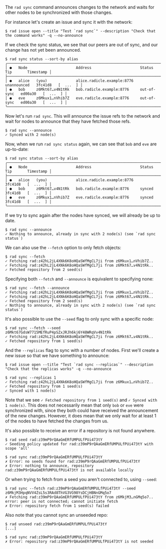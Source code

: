 The `rad sync` command announces changes to the network and waits for other
nodes to be synchronized with those changes.

For instance let's create an issue and sync it with the network:

```
$ rad issue open --title "Test `rad sync`" --description "Check that the command works" -q --no-announce
```

If we check the sync status, we see that our peers are out of sync, and our
change has not yet been announced.

```
$ rad sync status --sort-by alias
╭──────────────────────────────────────────────────────────────────────────────────────────────╮
│ ●   Node                      Address                      Status        Tip       Timestamp │
├──────────────────────────────────────────────────────────────────────────────────────────────┤
│ ●   alice   (you)             alice.radicle.example:8776   unannounced   3fc41d8   [  ...  ] │
│ ●   bob     z6Mkt67…v4N1tRk   bob.radicle.example:8776     out-of-sync   ed00a30   [  ...  ] │
│ ●   eve     z6Mkux1…nVhib7Z   eve.radicle.example:8776     out-of-sync   ed00a30   [  ...  ] │
╰──────────────────────────────────────────────────────────────────────────────────────────────╯
```

Now let's run `rad sync`. This will announce the issue refs to the network and
wait for nodes to announce that they have fetched those refs.

```
$ rad sync --announce
✓ Synced with 2 node(s)
```

Now, when we run `rad sync status` again, we can see that `bob` and
`eve` are up-to-date:

```
$ rad sync status --sort-by alias
╭─────────────────────────────────────────────────────────────────────────────────────────╮
│ ●   Node                      Address                      Status   Tip       Timestamp │
├─────────────────────────────────────────────────────────────────────────────────────────┤
│ ●   alice   (you)             alice.radicle.example:8776            3fc41d8   [  ...  ] │
│ ●   bob     z6Mkt67…v4N1tRk   bob.radicle.example:8776     synced   3fc41d8   [  ...  ] │
│ ●   eve     z6Mkux1…nVhib7Z   eve.radicle.example:8776     synced   3fc41d8   [  ...  ] │
╰─────────────────────────────────────────────────────────────────────────────────────────╯
```

If we try to sync again after the nodes have synced, we will already
be up to date.

```
$ rad sync --announce
✓ Nothing to announce, already in sync with 2 node(s) (see `rad sync status`)
```

We can also use the `--fetch` option to only fetch objects:

```
$ rad sync --fetch
✓ Fetching rad:z42hL2jL4XNk6K8oHQaSWfMgCL7ji from z6Mkux1…nVhib7Z..
✓ Fetching rad:z42hL2jL4XNk6K8oHQaSWfMgCL7ji from z6Mkt67…v4N1tRk..
✓ Fetched repository from 2 seed(s)
```

Specifying both `--fetch` and `--announce` is equivalent to specifying none:

```
$ rad sync --fetch --announce
✓ Fetching rad:z42hL2jL4XNk6K8oHQaSWfMgCL7ji from z6Mkux1…nVhib7Z..
✓ Fetching rad:z42hL2jL4XNk6K8oHQaSWfMgCL7ji from z6Mkt67…v4N1tRk..
✓ Fetched repository from 2 seed(s)
✓ Nothing to announce, already in sync with 2 node(s) (see `rad sync status`)
```

It's also possible to use the `--seed` flag to only sync with a specific node:

```
$ rad sync --fetch --seed z6Mkt67GdsW7715MEfRuP4pSZxJRJh6kj6Y48WRqVv4N1tRk
✓ Fetching rad:z42hL2jL4XNk6K8oHQaSWfMgCL7ji from z6Mkt67…v4N1tRk..
✓ Fetched repository from 1 seed(s)
```

And the `--replicas` flag to sync with a number of nodes. First we'll
create a new issue so that we have something to announce:

```
$ rad issue open --title "Test `rad sync --replicas`" --description "Check that the replicas works" -q --no-announce
```

```
$ rad sync --replicas 1
✓ Fetching rad:z42hL2jL4XNk6K8oHQaSWfMgCL7ji from z6Mkux1…nVhib7Z..
✓ Fetched repository from 1 seed(s)
✓ Synced with 1 node(s)
```

Note that we see `✓ Fetched repository from 1 seed(s)` and `✓ Synced
with 1 node(s)`. This does not necessarily mean that only `bob` or
`eve` were synchronized with, since they both could have received the
announcement of the new changes. However, it does mean that we only
wait for at least 1 of the nodes to have fetched the changes from us.


It's also possible to receive an error if a repository is not found anywhere.

```
$ rad seed rad:z39mP9rQAaGmERfUMPULfPUi473tY
✓ Seeding policy updated for rad:z39mP9rQAaGmERfUMPULfPUi473tY with scope 'all'
```
``` (fail)
$ rad sync rad:z39mP9rQAaGmERfUMPULfPUi473tY
✗ Error: no seeds found for rad:z39mP9rQAaGmERfUMPULfPUi473tY
✗ Error: nothing to announce, repository rad:z39mP9rQAaGmERfUMPULfPUi473tY is not available locally
```

Or when trying to fetch from a seed you aren't connected to, using `--seed`:
```
$ rad sync --fetch rad:z39mP9rQAaGmERfUMPULfPUi473tY --seed z6MkjM3HpqNVV4ZsL5s3RAd8ThVG3VG98YsDCjHBNnGMq5o7
✗ Fetching rad:z39mP9rQAaGmERfUMPULfPUi473tY from z6MkjM3…nGMq5o7.. error: peer is not connected; cannot initiate fetch
✗ Error: repository fetch from 1 seed(s) failed
```

Also note that you cannot sync an unseeded repo:
```
$ rad unseed rad:z39mP9rQAaGmERfUMPULfPUi473tY
[...]
```
``` (fail)
$ rad sync rad:z39mP9rQAaGmERfUMPULfPUi473tY
✗ Error: repository rad:z39mP9rQAaGmERfUMPULfPUi473tY is not seeded
```
